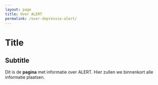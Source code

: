 ```yaml
---
layout: page
title: Over ALERT
permalink: /over-depressie-alert/
---
```


<!-- <img src="{{ site.baseurl }}assets/profile-placeholder.gif" title="Profile Picture" class="profile"> -->

# Title

## Subtitle

Dit is de **pagina** met informatie over ALERT. Hier zullen we binnenkort alle informatie plaatsen.
